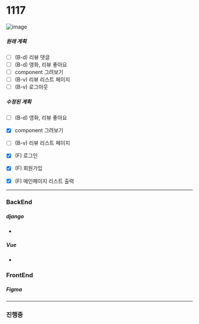 # 1117

![image](https://user-images.githubusercontent.com/109333410/202400273-7fc24289-0c2a-41f3-89bb-ccc4fc0f6e01.png)

##### 원래 계획
- [ ]  (B-d) 리뷰 댓글
- [ ]  (B-d) 영화, 리뷰 좋아요
- [ ]  component 그려보기
- [ ]  (B-v) 리뷰 리스트 페이지
- [ ]  (B-v) 로그아웃

##### 수정된 계획
- [ ]  (B-d) 영화, 리뷰 좋아요
- [x]  component 그려보기
- [ ]  (B-v) 리뷰 리스트 페이지
- [x]  (F) 로그인
- [x]  (F) 회원가입
- [x]  (F) 메인페이지 리스트 출력


---

### BackEnd
##### django
- 

##### Vue
- 


### FrontEnd
##### Figma

---------------

### 진행중
